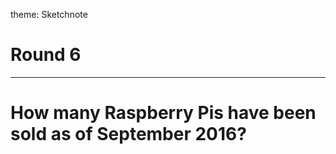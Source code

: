 theme: Sketchnote

# Round 6

---

# How many Raspberry Pis have been sold as of September 2016?



